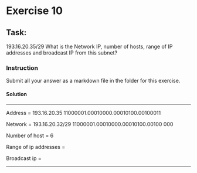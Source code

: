 # Exercise 10

## Task: 

193.16.20.35/29 What is the Network IP, number of hosts, range of IP addresses and broadcast IP from this subnet?

### Instruction

Submit all your answer as a markdown file in the folder for this exercise.

#### Solution

-----
Address = 193.16.20.35 11000001.00010000.00010100.00100011

Network = 193.16.20.32/29 11000001.00010000.00010100.00100 000

Number of host = 6

Range of ip addresses = 

Broadcast ip =

-----
